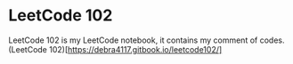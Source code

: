 # LeetCode 102
LeetCode 102 is my LeetCode notebook, it contains my comment of codes.
(LeetCode 102)[https://debra4117.gitbook.io/leetcode102/]


